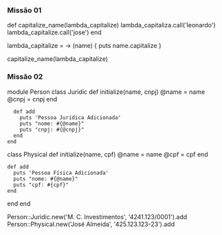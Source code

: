 ### Missão 01
def capitalize_name(lambda_capitalize)
lambda_capitaliza.call('leonardo')
lambda_capitalize.call('jose')
end

lambda_capitalize = -> (name) { puts name.capitalize }

capitalize_name(lambda_capitalize)

### Missão 02
module Person
    class Juridic
      def initialize(name, cnpj)
        @name = name
        @cnpj = cnpj
      end

      def add
        puts 'Pessoa Jurídica Adicionada'
        puts "nome: #{@name}"
        puts "cnpj: #{@cnpj}"
      end
    end

  class Physical
    def initialize(name, cpf)
      @name = name
      @cpf = cpf
    end

    def add
      puts 'Pessoa Física Adicionada'
      puts "nome: #{@name}"
      puts "cpf: #{cpf}"
    end
  end
end

Person::Juridic.new('M. C. Investimentos', '4241.123/0001').add
Person::Physical.new('José Almeida', '425.123.123-23').add